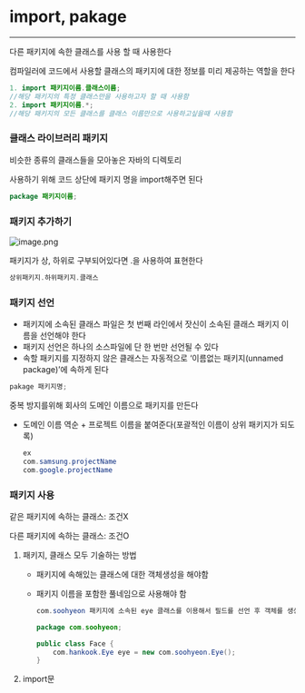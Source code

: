 # import, pakage

---

다른 패키지에 속한 클래스를 사용 할 때 사용한다

컴파일러에 코드에서 사용할 클래스의 패키지에 대한 정보를 미리 제공하는 역할을 한다

```java
1. import 패키지이름.클래스이름;
//해당 패키지의 특정 클래스만을 사용하고자 할 때 사용함
2. import 패키지이름.*;
//해당 패키지의 모든 클래스를 클래스 이름만으로 사용하고싶을때 사용함
```

### 클래스 라이브러리 패키지

비슷한 종류의 클래스들을 모아놓은 자바의 디렉토리

사용하기 위해 코드 상단에 패키지 명을 import해주면 된다

```java
package 패키지이름;
```

### 패키지 추가하기

![image.png](import,%20pakage%208eb6b783cb3149a9b0a1114bdd9454a2/image.png)

패키지가 상, 하위로 구부되어있다면 .을 사용하여 표현한다

```java
상위패키지.하위패키지.클래스
```

### 패키지 선언

- 패키지에 소속된 클래스 파일은 첫 번째 라인에서 잣신이 소속된 클래스 패키지 이름을 선언해야 한다
- 패키지 선언은 하나의 소스파일에 단 한 번만 선언될 수 있다
- 속할 패키지를 지정하지 않은 클래스는 자동적으로 ‘이름없는 패키지(unnamed package)’에 속하게 된다

```java
pakage 패키지명;
```

중복 방지를위해 회사의 도메인 이름으로 패키지를 만든다

- 도메인 이름 역순 + 프로젝트 이름을 붙여준다(포괄적인 이름이 상위 패키지가 되도록)
    
    ```java
    ex
    com.samsung.projectName
    com.google.projectName
    ```
    

### 패키지 사용

같은 패키지에 속하는 클래스: 조건X

다른 패키지에 속하는 클래스: 조건O

1. 패키지, 클래스 모두 기술하는 방법
    - 패키지에 속해있는 클래스에 대한 객체생성을 해야함
    - 패키지 이름을 포함한 풀네임으로 사용해야 함
        
        ```java
        com.soohyeon 패키지에 소속된 eye 클래스를 이용해서 필드를 선언 후 객체를 생성
        
        package com.soohyeon;
        
        public class Face {
        	com.hankook.Eye eye = new com.soohyeon.Eye();
        }
        ```
        
    
2. import문
